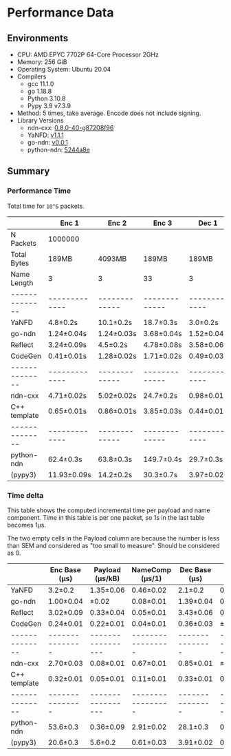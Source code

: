 Performance Data
================

Environments
------------

- CPU: AMD EPYC 7702P 64-Core Processor 2GHz
- Memory: 256 GiB
- Operating System: Ubuntu 20.04
- Compilers
  - gcc 11.1.0
  - go 1.18.8
  - Python 3.10.8
  - Pypy 3.9 v7.3.9
- Method: 5 times, take average. Encode does not include signing.
- Library Versions
  - ndn-cxx: [0.8.0-40-g87208f96](https://github.com/named-data/ndn-cxx/commit/87208f964af86ebad17cb2ab287f1f957a622679)
  - YaNFD: [v1.1.1](https://github.com/named-data/YaNFD/commit/1b359373e000d5550da5e465ce346a79128d7f24)
  - go-ndn: [v0.0.1](https://github.com/zjkmxy/go-ndn/commit/7f5d9528206552d1310e42ff971981a25a58bbf2)
  - python-ndn: [5244a8e](https://github.com/named-data/python-ndn/commit/5244a8e2d4f0a1e6a0562683960cf3d36f83add9)

Summary
-------

### Performance Time

Total time for `10^6` packets.

|              | Enc 1       | Enc 2       | Enc 3       | Dec 1      | Dec 2      | Dec 3       |
|--------------|-------------|-------------|-------------|------------|------------|-------------|
| N Packets    |     1000000 |             |             |            |            |             |
| Total Bytes  |       189MB |      4093MB |       189MB |      189MB |     4093MB |       189MB |
| Name Length  |           3 |           3 |          33 |          3 |          3 |          33 |
|--------------|-------------|-------------|-------------|------------|------------|-------------|
| YaNFD        |    4.8±0.2s |   10.1±0.2s |   18.7±0.3s |   3.0±0.2s | 3.30±0.08s |   11.8±0.3s |
| go-ndn       |  1.24±0.04s |  1.24±0.03s |  3.68±0.04s | 1.52±0.04s |   1.7±0.2s |  2.70±0.04s |
| Reflect      |  3.24±0.09s |    4.5±0.2s |  4.78±0.08s | 3.58±0.06s | 3.83±0.05s |  4.87±0.06s |
| CodeGen      |  0.41±0.01s |  1.28±0.02s |  1.71±0.02s | 0.49±0.03s | 0.56±0.04s |  1.68±0.03s |
|--------------|-------------|-------------|-------------|------------|------------|-------------|
| ndn-cxx      |  4.71±0.02s |  5.02±0.02s |   24.7±0.2s | 0.98±0.01s | 0.99±0.01s |  2.20±0.02s |
| C++ template |  0.65±0.01s |  0.86±0.01s |  3.85±0.03s | 0.44±0.01s | 0.55±0.01s |  1.44±0.01s |
|--------------|-------------|-------------|-------------|------------|------------|-------------|
| python-ndn   |   62.4±0.3s |   63.8±0.3s |  149.7±0.4s |  29.7±0.3s |  31.8±0.3s |   44.1±0.2s |
| (pypy3)      | 11.93±0.09s |   14.2±0.2s |   30.3±0.7s | 3.97±0.02s | 4.11±0.05s |  4.45±0.03s |

### Time delta

This table shows the computed incremental time per payload and name component.
Time in this table is per one packet, so 1s in the last table becomes 1μs.

The two empty cells in the Payload column are because the number is less than SEM and considered as "too small to measure".
Should be considered as 0.

|              | Enc Base (μs) | Payload (μs/kB) | NameComp (μs/1) | Dec Base (μs) | Payload (μs/kB) | NameComp (μs/1) |
|--------------|---------------|-----------------|-----------------|---------------|-----------------|-----------------|
| YaNFD        |       3.2±0.2 |       1.35±0.06 |       0.46±0.02 |       2.1±0.2 |       0.08±0.04 |       0.29±0.02 |
| go-ndn       |     1.00±0.04 |           ±0.02 |       0.08±0.01 |     1.39±0.04 |       0.05±0.03 |       0.04±0.01 |
| Reflect      |     3.02±0.09 |       0.33±0.04 |       0.05±0.01 |     3.43±0.06 |       0.07±0.02 |       0.04±0.01 |
| CodeGen      |     0.24±0.01 |       0.22±0.01 |       0.04±0.01 |     0.36±0.03 |           ±0.02 |       0.04±0.01 |
|--------------|---------------|-----------------|-----------------|---------------|-----------------|-----------------|
| ndn-cxx      |     2.70±0.03 |       0.08±0.01 |       0.67±0.01 |     0.85±0.01 |           ±0.01 |       0.04±0.01 |
| C++ template |     0.32±0.01 |       0.05±0.01 |       0.11±0.01 |     0.33±0.01 |       0.03±0.01 |       0.03±0.01 |
|--------------|---------------|-----------------|-----------------|---------------|-----------------|-----------------|
| python-ndn   |      53.6±0.3 |       0.36±0.09 |       2.91±0.02 |      28.1±0.3 |       0.54±0.09 |       0.48±0.02 |
| (pypy3)      |      20.6±0.3 |         5.6±0.2 |       0.61±0.03 |     3.91±0.02 |       0.04±0.02 |       0.02±0.01 |
